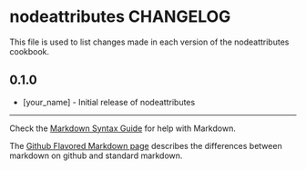 # nodeattributes CHANGELOG

This file is used to list changes made in each version of the nodeattributes cookbook.

## 0.1.0
- [your_name] - Initial release of nodeattributes

- - -
Check the [Markdown Syntax Guide](http://daringfireball.net/projects/markdown/syntax) for help with Markdown.

The [Github Flavored Markdown page](http://github.github.com/github-flavored-markdown/) describes the differences between markdown on github and standard markdown.
